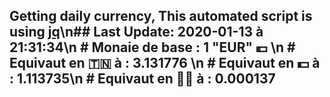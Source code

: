 ## Getting daily currency, This automated script is using [jq](https://stedolan.github.io/jq/)\n## Last Update:  2020-01-13 à 21:31:34\n # Monaie de base : 1 "EUR" 💶 \n # Equivaut en 🇹🇳 à :  3.131776 \n # Equivaut en 💵 à : 1.113735\n # Equivaut en 🐱‍💻 à :  0.000137
